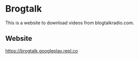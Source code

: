 # Brogtalk
This is a website to download videos from blogtalkradio.com.

## Website
https://brogtalk.googleplay.repl.co
